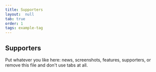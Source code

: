 ```yaml
---
title: Supporters
layout:  null
tab: true
order: 1
tags: example-tag
---
```


## Supporters

Put whatever you like here: news, screenshots, features, supporters, or remove this file and don't use tabs at all.
